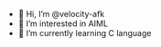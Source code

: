 - 👋 Hi, I’m @velocity-afk
- 👀 I’m interested in AIML
- 🌱 I’m currently learning C language

<!---
velocity-afk/velocity-afk is a ✨ special ✨ repository because its `README.md` (this file) appears on your GitHub profile.
You can click the Preview link to take a look at your changes.
--->

